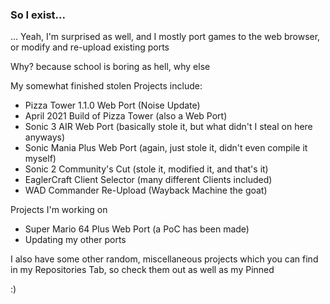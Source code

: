 ### So I exist...

... Yeah, I'm surprised as well, and I mostly port games to the web browser, or modify and re-upload existing ports

Why? because school is boring as hell, why else

My somewhat finished stolen Projects include:
- Pizza Tower 1.1.0 Web Port (Noise Update)
- April 2021 Build of Pizza Tower (also a Web Port)
- Sonic 3 AIR Web Port (basically stole it, but what didn't I steal on here anyways)
- Sonic Mania Plus Web Port (again, just stole it, didn't even compile it myself)
- Sonic 2 Community's Cut (stole it, modified it, and that's it)
- EaglerCraft Client Selector (many different Clients included)
- WAD Commander Re-Upload (Wayback Machine the goat)

Projects I'm working on
- Super Mario 64 Plus Web Port (a PoC has been made)
- Updating my other ports

I also have some other random, miscellaneous projects which you can find in my Repositories Tab, so check them out as well as my Pinned

:)
